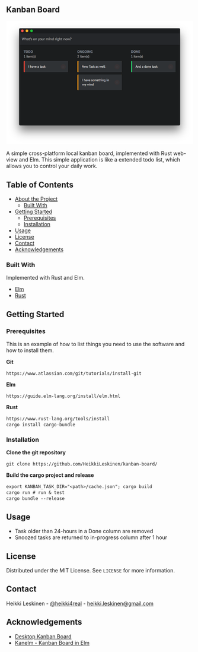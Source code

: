 ## Kanban Board

![Kanban Board](screenshot.png)

A simple cross-platform local kanban board, implemented with Rust web-view and Elm. 
This simple application is like a extended todo list, which allows you to control your daily work.

## Table of Contents

* [About the Project](#about-the-project)
  * [Built With](#built-with)
* [Getting Started](#getting-started)
  * [Prerequisites](#prerequisites)
  * [Installation](#installation)
* [Usage](#usage)
* [License](#license)
* [Contact](#contact)
* [Acknowledgements](#acknowledgements)

### Built With
Implemented with Rust and Elm.
* [Elm](https://getbootstrap.com)
* [Rust](https://jquery.com)

## Getting Started

### Prerequisites

This is an example of how to list things you need to use the software and how to install them.

**Git**
```shell
https://www.atlassian.com/git/tutorials/install-git
```

**Elm**
```shell
https://guide.elm-lang.org/install/elm.html
```

**Rust**
```shell
https://www.rust-lang.org/tools/install
cargo install cargo-bundle
```

### Installation

**Clone the git repository**
```shell
git clone https://github.com/HeikkiLeskinen/kanban-board/
```

**Build the cargo project and release**
```shell
export KANBAN_TASK_DIR="<path>/cache.json"; cargo build
cargo run # run & test
cargo bundle --release
```

## Usage

* Task older than 24-hours in a Done column are removed
* Snoozed tasks are returned to in-progress column after 1 hour 

## License

Distributed under the MIT License. See `LICENSE` for more information.

## Contact

Heikki Leskinen - [@heikki4real](https://twitter.com/heikki4real) - heikki.leskinen@gmail.com

## Acknowledgements
* [Desktop Kanban Board](https://github.com/huytd/kanban-app)
* [Kanelm - Kanban Board in Elm](https://github.com/huytd/kanelm)


